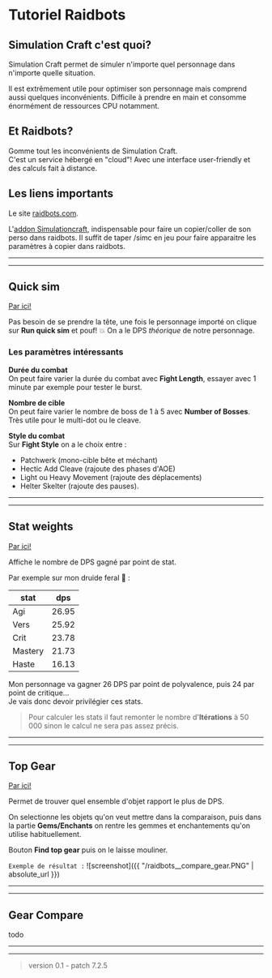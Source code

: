 # Tutoriel Raidbots

## Simulation Craft c'est quoi?

Simulation Craft permet de simuler n'importe quel personnage dans n'importe quelle situation.

Il est extrêmement utile pour optimiser son personnage mais comprend aussi quelques inconvénients. Difficile à prendre en main et consomme énormément de ressources CPU notamment.


## Et Raidbots?

Gomme tout les inconvénients de Simulation Craft.<br />
C'est un service hébergé en "cloud"! Avec une interface user-friendly et des calculs fait à distance.


## Les liens importants

Le site <a href="https://www.raidbots.com" target="_blank">raidbots.com</a>.

L'<a href="https://www.curseforge.com/wow/addons/simulationcraft" target="_blank">addon Simulationcraft</a>, indispensable pour faire un copier/coller de son perso dans raidbots. Il suffit de taper /simc en jeu pour faire apparaitre les paramètres à copier dans raidbots.

---

---

## Quick sim

<a href="https://www.raidbots.com/simbot/quick" target="_blank">Par ici!</a>

Pas besoin de se prendre la tête, une fois le personnage importé on clique sur **Run quick sim** et pouf! :boom: On a le DPS *théorique* de notre personnage.

### Les paramètres intéressants

**Durée du combat**<br />
On peut faire varier la durée du combat avec **Fight Length**, essayer avec 1 minute par exemple pour tester le burst.

**Nombre de cible**<br />
On peut faire varier le nombre de boss de 1 à 5 avec **Number of Bosses**. Très utile pour le multi-dot ou le cleave.

**Style du combat**<br />
Sur **Fight Style** on a le choix entre :
- Patchwerk (mono-cible bête et méchant)
- Hectic Add Cleave (rajoute des phases d'AOE)
- Light ou Heavy Movement (rajoute des déplacements)
- Helter Skelter (rajoute des pauses).

---

---

## Stat weights

<a href="https://www.raidbots.com/simbot/stats" target="_blank">Par ici!</a>

Affiche le nombre de DPS gagné par point de stat.

Par exemple sur mon druide feral :tiger: :

| stat | dps |
|-------|--------|
| Agi | 26.95 |
| Vers | 25.92 |
| Crit | 23.78 |
| Mastery | 21.73 |
| Haste | 16.13 |

Mon personnage va gagner 26 DPS par point de polyvalence, puis 24 par point de critique...<br />
Je vais donc devoir privilégier ces stats.

> Pour calculer les stats il faut remonter le nombre d'**Itérations** à 50 000 sinon le calcul ne sera pas assez précis.

---

---

## Top Gear

<a href="https://www.raidbots.com/simbot/topgear" target="_blank">Par ici!</a>

Permet de trouver quel ensemble d'objet rapport le plus de DPS.

On selectionne les objets qu'on veut mettre dans la comparaison, puis dans la partie **Gems/Enchants** on rentre les gemmes et enchantements qu'on utilise habituellement.

Bouton **Find top gear** puis on le laisse mouliner.

`Exemple de résultat :`
![screenshot]({{ "/raidbots__compare_gear.PNG" | absolute_url }})

---

---

## Gear Compare

todo

---

---

> version 0.1 - patch 7.2.5
